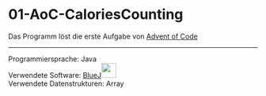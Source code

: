# 01-AoC-CaloriesCounting

Das Programm löst die erste Aufgabe von  <a href="https://adventofcode.com/2022">Advent of Code</a><br>
<hr>

Programmiersprache: Java <br>
Verwendete Software: <a href="https://www.bluej.org/">BlueJ</a><img src="https://www.bluej.org/bluej-icon-256-2x.png" width="30px">
<br>
Verwendete Datenstrukturen: Array <br>
